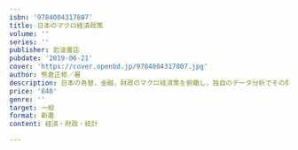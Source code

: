 ```yaml
---
isbn: '9784004317807'
title: 日本のマクロ経済政策
volume: ''
series: ''
publisher: 岩波書店
pubdate: '2019-06-21'
cover: 'https://cover.openbd.jp/9784004317807.jpg'
author: 熊倉正修／著
description: 日本の為替，金融，財政のマクロ経済策を俯瞰し，独自のデータ分析でその問題点を徹底的に解明する．
price: '840'
genre: ''
target: 一般
format: 新書
content: 経済・財政・統計

---
```

